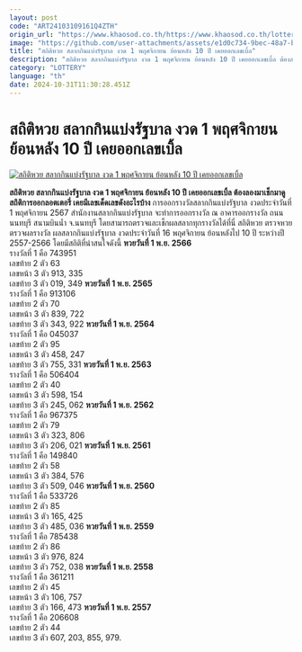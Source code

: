 ```yaml
---
layout: post
code: "ART24103109161Q4ZTH"
origin_url: "https://www.khaosod.co.th/https://www.khaosod.co.th/lottery/news_9478245"
image: "https://github.com/user-attachments/assets/e1d0c734-9bec-48a7-bc3f-bcd431cb9519"
title: "สถิติหวย สลากกินแบ่งรัฐบาล งวด 1 พฤศจิกายน ย้อนหลัง 10 ปี เคยออกเลขเบิ้ล"
description: "สถิติหวย สลากกินแบ่งรัฐบาล งวด 1 พฤศจิกายน ย้อนหลัง 10 ปี เคยออกเลขเบิ้ล ต้องลองมาเช็กมาดูสถิติการออกลอตเตอรี่ เคยมีเลขเด็ดเลขดังอะไรบ้าง"
category: "LOTTERY"
language: "th"
date: 2024-10-31T11:30:28.451Z
---
```


# สถิติหวย สลากกินแบ่งรัฐบาล งวด 1 พฤศจิกายน ย้อนหลัง 10 ปี เคยออกเลขเบิ้ล

[![สถิติหวย สลากกินแบ่งรัฐบาล งวด 1 พฤศจิกายน ย้อนหลัง 10 ปี เคยออกเลขเบิ้ล](https://www.khaosod.co.th/wpapp/uploads/2024/10/lotto44545-2.jpg "สถิติหวย สลากกินแบ่งรัฐบาล งวด 1 พฤศจิกายน ย้อนหลัง 10 ปี เคยออกเลขเบิ้ล")](https://www.khaosod.co.th/wpapp/uploads/2024/10/lotto44545-2.jpg)

**สถิติหวย สลากกินแบ่งรัฐบาล งวด 1 พฤศจิกายน ย้อนหลัง 10 ปี เคยออกเลขเบิ้ล ต้องลองมาเช็กมาดูสถิติการออกลอตเตอรี่ เคยมีเลขเด็ดเลขดังอะไรบ้าง**
การออกรางวัลสลากกินแบ่งรัฐบาล งวดประจำวันที่ 1 พฤศจิกายน 2567 สำนักงานสลากกินแบ่งรัฐบาล จะทำการออกรางวัล ณ อาคารออกรางวัล ถนนนนทบุรี สนามบินน้ำ จ.นนทบุรี โดยสามารถตรวจและเช็กผลสลากทุกรางวัลได้ที่นี่
สถิติหวย ตรวจหวย ตรวจผลรางวัล ผลสลากกินแบ่งรัฐบาล งวดประจำวันที่ 16 พฤศจิกายน ย้อนหลังไป 10 ปี ระหว่างปี 2557-2566 โดยมีสถิติที่น่าสนใจดังนี้
**หวยวันที่ 1 พ.ย. 2566**  
รางวัลที่ 1 คือ 743951  
เลขท้าย 2 ตัว 63  
เลขหน้า 3 ตัว 913, 335  
เลขท้าย 3 ตัว 019, 349
**หวยวันที่ 1 พ.ย. 2565**  
รางวัลที่ 1 คือ 913106  
เลขท้าย 2 ตัว 70  
เลขหน้า 3 ตัว 839, 722  
เลขท้าย 3 ตัว 343, 922
**หวยวันที่ 1 พ.ย. 2564**  
รางวัลที่ 1 คือ 045037  
เลขท้าย 2 ตัว 95  
เลขหน้า 3 ตัว 458, 247  
เลขท้าย 3 ตัว 755, 331
**หวยวันที่ 1 พ.ย. 2563**  
รางวัลที่ 1 คือ 506404  
เลขท้าย 2 ตัว 40  
เลขหน้า 3 ตัว 598, 154  
เลขท้าย 3 ตัว 245, 062
**หวยวันที่ 1 พ.ย. 2562**  
รางวัลที่ 1 คือ 967375  
เลขท้าย 2 ตัว 79  
เลขหน้า 3 ตัว 323, 806  
เลขท้าย 3 ตัว 206, 021
**หวยวันที่ 1 พ.ย. 2561**  
รางวัลที่ 1 คือ 149840  
เลขท้าย 2 ตัว 58  
เลขหน้า 3 ตัว 384, 576  
เลขท้าย 3 ตัว 509, 046
**หวยวันที่ 1 พ.ย. 2560**  
รางวัลที่ 1 คือ 533726  
เลขท้าย 2 ตัว 85  
เลขหน้า 3 ตัว 165, 425  
เลขท้าย 3 ตัว 485, 036
**หวยวันที่ 1 พ.ย. 2559**  
รางวัลที่ 1 คือ 785438  
เลขท้าย 2 ตัว 86  
เลขหน้า 3 ตัว 976, 824  
เลขท้าย 3 ตัว 752, 038
**หวยวันที่ 1 พ.ย. 2558**  
รางวัลที่ 1 คือ 361211  
เลขท้าย 2 ตัว 45  
เลขหน้า 3 ตัว 106, 757  
เลขท้าย 3 ตัว 166, 473
**หวยวันที่ 1 พ.ย. 2557**  
รางวัลที่ 1 คือ 206608  
เลขท้าย 2 ตัว 44  
เลขท้าย 3 ตัว 607, 203, 855, 979.